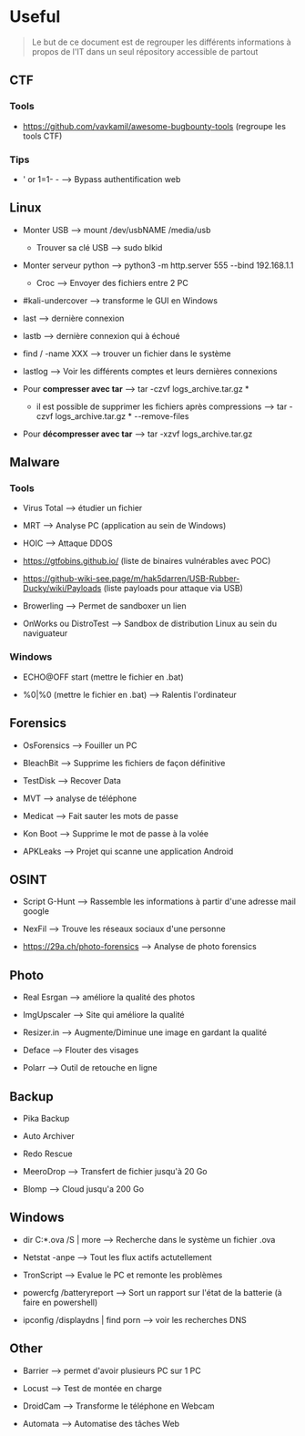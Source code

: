 # Useful

> Le but de ce document est de regrouper les différents informations à propos de l'IT dans un seul répository accessible de partout

## CTF

### Tools

- https://github.com/vavkamil/awesome-bugbounty-tools (regroupe les tools CTF)

### Tips

- ' or 1=1- - --> Bypass authentification web

## Linux

- Monter USB --> mount /dev/usbNAME /media/usb
  - Trouver sa clé USB --> sudo blkid
  
- Monter serveur python --> python3 -m http.server 555 --bind 192.168.1.1
   - Croc --> Envoyer des fichiers entre 2 PC

- #kali-undercover --> transforme le GUI en Windows

- last --> dernière connexion
- lastb --> dernière connexion qui à échoué

- find / -name XXX --> trouver un fichier dans le système

- lastlog --> Voir les différents comptes et leurs dernières connexions

- Pour **compresser avec tar** --> tar -czvf logs_archive.tar.gz *
    - il est possible de supprimer les fichiers après compressions --> tar -czvf logs_archive.tar.gz * --remove-files
- Pour **décompresser avec tar** --> tar -xzvf logs_archive.tar.gz

## Malware

### Tools

- Virus Total --> étudier un fichier

- MRT --> Analyse PC (application au sein de Windows)

- HOIC --> Attaque DDOS

- https://gtfobins.github.io/ (liste de binaires vulnérables avec POC)

- https://github-wiki-see.page/m/hak5darren/USB-Rubber-Ducky/wiki/Payloads (liste payloads pour attaque via USB)

- Browerling --> Permet de sandboxer un lien 

- OnWorks ou DistroTest --> Sandbox de distribution Linux au sein du naviguateur


### Windows 

- ECHO@OFF start (mettre le fichier en .bat)

- %0|%0 (mettre le fichier en .bat) --> Ralentis l'ordinateur

## Forensics

- OsForensics --> Fouiller un PC

- BleachBit --> Supprime les fichiers de façon définitive

- TestDisk --> Recover Data

- MVT --> analyse de téléphone

- Medicat --> Fait sauter les mots de passe

- Kon Boot --> Supprime le mot de passe à la volée

- APKLeaks --> Projet qui scanne une application Android

## OSINT

- Script G-Hunt --> Rassemble les informations à partir d'une adresse mail google

- NexFil --> Trouve les réseaux sociaux d'une personne

- https://29a.ch/photo-forensics --> Analyse de photo forensics

## Photo

- Real Esrgan --> améliore la qualité des photos
- ImgUpscaler --> Site qui améliore la qualité

- Resizer.in --> Augmente/Diminue une image en gardant la qualité

- Deface --> Flouter des visages

- Polarr --> Outil de retouche en ligne


## Backup

- Pika Backup

- Auto Archiver

- Redo Rescue

- MeeroDrop --> Transfert de fichier jusqu'à 20 Go

- Blomp --> Cloud jusqu'a 200 Go

## Windows 
  
- dir C:\*.ova /S | more --> Recherche dans le système un fichier .ova

- Netstat -anpe --> Tout les flux actifs actutellement

- TronScript --> Evalue le PC et remonte les problèmes

- powercfg /batteryreport --> Sort un rapport sur l'état de la batterie (à faire en powershell)

- ipconfig /displaydns | find porn --> voir les recherches DNS

## Other

- Barrier --> permet d'avoir plusieurs PC sur 1 PC

- Locust --> Test de montée en charge

- DroidCam --> Transforme le téléphone en Webcam

- Automata --> Automatise des tâches Web
